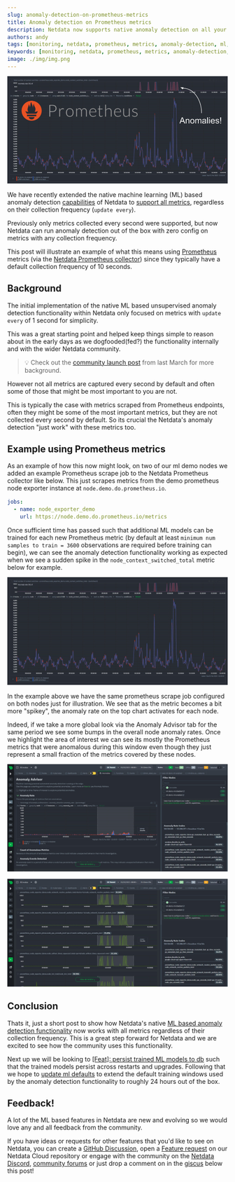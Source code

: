 ```yaml
---
slug: anomaly-detection-on-prometheus-metrics
title: Anomaly detection on Prometheus metrics
description: Netdata now supports native anomaly detection on all your metrics.
authors: andy
tags: [monitoring, netdata, prometheus, metrics, anomaly-detection, ml, machine-learning]
keywords: [monitoring, netdata, prometheus, metrics, anomaly-detection, ml, machine-learning]
image: ./img/img.png
---
```


![img](./img/img.png)

We have recently extended the native machine learning (ML) based anomaly detection [capabilities](https://learn.netdata.cloud/guides/monitor/anomaly-detection) of Netdata to [support all metrics](https://github.com/netdata/netdata/issues/14218), regardless on their collection frequency (`update every`).

Previously only metrics collected every second were supported, but now Netdata can run anomaly detection out of the box with zero config on metrics with any collection frequency.

This post will illustrate an example of what this means using [Prometheus](https://prometheus.io/) metrics (via the [Netdata Prometheus collector](https://learn.netdata.cloud/docs/agent/collectors/go.d.plugin/modules/prometheus#gsc.tab=0)) since they typically have a default collection frequency of 10 seconds.

<!--truncate-->

## Background

The initial implementation of the native ML based unsupervised anomaly detection functionality within Netdata only focused on metrics with `update every` of 1 second for simplicity.

This was a great starting point and helped keep things simple to reason about in the early days as we dogfooded(fed?) the functionality internally and with the wider Netdata community.

> 💡 Check out the [community launch post](https://community.netdata.cloud/t/anomaly-advisor-beta-launch/2717/1) from last March for more background.

However not all metrics are captured every second by default and often some of those that might be most important to you are not.

This is typically the case with metrics scraped from Prometheus endpoints, often they might be some of the most important metrics, but they are not collected every second by default. So its crucial the Netdata's anomaly detection "just work" with these metrics too.

## Example using Prometheus metrics

As an example of how this now might look, on two of our ml demo nodes we added an example Prometheus scrape job to the Netdata Prometheus collector like below. This just scrapes metrics from the demo prometheus node exporter instance at `node.demo.do.prometheus.io`.

```yaml title="/etc/netdata/go.d/prometheus.yml"
jobs:
  - name: node_exporter_demo
    url: https://node.demo.do.prometheus.io/metrics
```

Once sufficient time has passed such that additional ML models can be trained for each new Prometheus metric (by default at least `minimum num samples to train = 3600` observations are required before training can begin), we can see the anomaly detection functionality working as expected when we see a sudden spike in the `node_context_switched_total` metric below for example.

![anomaly example node context switches total](./img/example.png)

In the example above we have the same prometheus scrape job configured on both nodes just for illustration. We see that as the metric becomes a bit more "spikey", the anomaly rate on the top chart activates for each node.

Indeed, if we take a more global look via the Anomaly Advisor tab for the same period we see some bumps in the overall node anomaly rates. Once we highlight the area of interest we can see its mostly the Prometheus metrics that were anomalous during this window even though they just represent a small fraction of the metrics covered by these nodes.

![anomaly advisor overall anomaly rates](./img/anomaly-advisor-example.png)

![anomaly advisor prometheus metrics](./img/anomaly-advisor-example-continued.png)

## Conclusion

Thats it, just a short post to show how Netdata's native [ML based anomaly detection functionality](https://learn.netdata.cloud/guides/monitor/anomaly-detection) now works with all metrics regardless of their collection frequency. This is a great step forward for Netdata and we are excited to see how the community uses this functionality.

Next up we will be looking to [[Feat]: persist trained ML models to db](https://github.com/netdata/netdata/issues/14217) such that the trained models persist across restarts and upgrades. Following that we hope to [update ml defaults](https://github.com/netdata/netdata/pull/14222) to extend the default training windows used by the anomaly detection functionality to roughly 24 hours out of the box.

## Feedback!

A lot of the ML based features in Netdata are new and evolving so we would love any and all feedback from the community.

If you have ideas or requests for other features that you'd like to see on Netdata, you can create a [GitHub Discussion](https://github.com/netdata/netdata/discussions), open a [Feature request](https://github.com/netdata/netdata-cloud/issues/new?assignees=&labels=feature+request%2Cneeds+triage&template=FEAT_REQUEST.yml&title=%5BFeat%5D%3A+) on our Netdata Cloud repository or engage with the community on the [Netdata Discord](https://discord.com/invite/mPZ6WZKKG2), [community forums](https://community.netdata.cloud/) or just drop a comment on in the [giscus](https://giscus.app/) below this post!
